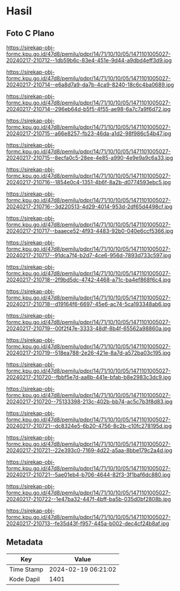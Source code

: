 # Hasil

## Foto C Plano

https://sirekap-obj-formc.kpu.go.id/47d8/pemilu/pdpr/14/71/10/10/05/1471101005027-20240217-210712--1db59b6c-83e4-451e-9d44-a9dbd4eff3d9.jpg

https://sirekap-obj-formc.kpu.go.id/47d8/pemilu/pdpr/14/71/10/10/05/1471101005027-20240217-210714--e6a8d7a9-da7b-4ca9-8240-18c6c4ba0689.jpg

https://sirekap-obj-formc.kpu.go.id/47d8/pemilu/pdpr/14/71/10/10/05/1471101005027-20240217-210714--296eb64d-b5f5-4f55-ae98-6a7c7a9f6d72.jpg

https://sirekap-obj-formc.kpu.go.id/47d8/pemilu/pdpr/14/71/10/10/05/1471101005027-20240217-210715--a66e8257-fb23-46da-a1d2-98f986c54b47.jpg

https://sirekap-obj-formc.kpu.go.id/47d8/pemilu/pdpr/14/71/10/10/05/1471101005027-20240217-210715--8ecfa0c5-28ee-4e85-a990-4e9e9a9c6a33.jpg

https://sirekap-obj-formc.kpu.go.id/47d8/pemilu/pdpr/14/71/10/10/05/1471101005027-20240217-210716--1854e0c4-1351-4b6f-8a2b-d0774593ebc5.jpg

https://sirekap-obj-formc.kpu.go.id/47d8/pemilu/pdpr/14/71/10/10/05/1471101005027-20240217-210716--3d220513-4d29-4014-953d-2df65d4498cf.jpg

https://sirekap-obj-formc.kpu.go.id/47d8/pemilu/pdpr/14/71/10/10/05/1471101005027-20240217-210717--baaece52-4f93-4483-92b0-040e6ccf5366.jpg

https://sirekap-obj-formc.kpu.go.id/47d8/pemilu/pdpr/14/71/10/10/05/1471101005027-20240217-210717--91dca7f4-b2d7-4ce6-956d-7893d733c597.jpg

https://sirekap-obj-formc.kpu.go.id/47d8/pemilu/pdpr/14/71/10/10/05/1471101005027-20240217-210718--2f9bd5dc-4742-4468-a71c-ba4ef868f6c4.jpg

https://sirekap-obj-formc.kpu.go.id/47d8/pemilu/pdpr/14/71/10/10/05/1471101005027-20240217-210718--d19164f6-6697-45e6-ac74-5ca193348ab6.jpg

https://sirekap-obj-formc.kpu.go.id/47d8/pemilu/pdpr/14/71/10/10/05/1471101005027-20240217-210719--00f2f47e-3333-48df-8b4f-65562a98860a.jpg

https://sirekap-obj-formc.kpu.go.id/47d8/pemilu/pdpr/14/71/10/10/05/1471101005027-20240217-210719--518ea788-2e26-421e-8a7d-a572ba03c195.jpg

https://sirekap-obj-formc.kpu.go.id/47d8/pemilu/pdpr/14/71/10/10/05/1471101005027-20240217-210720--fbbf5e7d-aa8b-441e-bfab-b8e2983c3dc9.jpg

https://sirekap-obj-formc.kpu.go.id/47d8/pemilu/pdpr/14/71/10/10/05/1471101005027-20240217-210720--75133398-213c-402b-bb74-ac5c7b3f8d83.jpg

https://sirekap-obj-formc.kpu.go.id/47d8/pemilu/pdpr/14/71/10/10/05/1471101005027-20240217-210721--dc8324e5-6b20-4756-8c2b-c10fc278195d.jpg

https://sirekap-obj-formc.kpu.go.id/47d8/pemilu/pdpr/14/71/10/10/05/1471101005027-20240217-210721--22e393c0-7169-4d22-a5aa-8bbe179c2a4d.jpg

https://sirekap-obj-formc.kpu.go.id/47d8/pemilu/pdpr/14/71/10/10/05/1471101005027-20240217-210721--5ae01eb4-b706-4644-82f3-3f1baf6dc880.jpg

https://sirekap-obj-formc.kpu.go.id/47d8/pemilu/pdpr/14/71/10/10/05/1471101005027-20240217-210722--1e47ba32-447f-4bff-ba5b-035d0bf2808b.jpg

https://sirekap-obj-formc.kpu.go.id/47d8/pemilu/pdpr/14/71/10/10/05/1471101005027-20240217-210713--fe35d43f-f957-445a-b002-dec4cf24b8af.jpg


## Metadata

| Key        | Value               |
| ---------- | ------------------- |
| Time Stamp | 2024-02-19 06:21:02 |
| Kode Dapil | 1401                |



